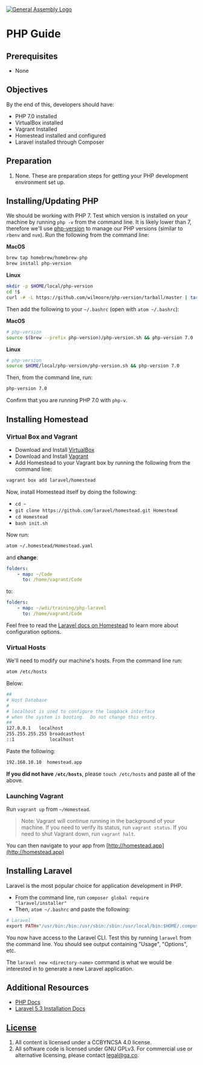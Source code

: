 [![General Assembly Logo](https://camo.githubusercontent.com/1a91b05b8f4d44b5bbfb83abac2b0996d8e26c92/687474703a2f2f692e696d6775722e636f6d2f6b6538555354712e706e67)](https://generalassemb.ly/education/web-development-immersive)

# PHP Guide

## Prerequisites

-   None

## Objectives

By the end of this, developers should have:

-  PHP 7.0 installed
-  VirtualBox installed
-  Vagrant Installed
-  Homestead installed and configured
-  Laravel installed through Composer

## Preparation

1.  None. These are preparation steps for getting your PHP development
 environment set up.

## Installing/Updating PHP

We should be working with PHP 7. Test which version is installed on your
machine by running `php -v` from the command line. It is likely lower than 7,
therefore we'll use [php-version](https://github.com/wilmoore/php-version) to
manage our PHP versions (similar to `rbenv` and `nvm`). Run the following from
the command line:

**MacOS**

```bash
brew tap homebrew/homebrew-php
brew install php-version
```

**Linux**

```bash
mkdir -p $HOME/local/php-version
cd !$
curl -# -L https://github.com/wilmoore/php-version/tarball/master | tar -xz --strip 1
```

Then add the following to your `~/.bashrc` (open with `atom ~/.bashrc`):

**MacOS**

```bash
# php-version
source $(brew --prefix php-version)/php-version.sh && php-version 7.0
```

**Linux**

```bash
# php-version
source $HOME/local/php-version/php-version.sh && php-version 7.0
```

Then, from the command line, run:

```bash
php-version 7.0
```

Confirm that you are running PHP 7.0 with `php-v`.

## Installing Homestead

### Virtual Box and Vagrant

-  Download and Install [VirtualBox](https://www.virtualbox.org/wiki/Downloads)
-  Download and Install [Vagrant](https://www.vagrantup.com/downloads.html)
-  Add Homestead to your Vagrant box by running the following from the command
 line:

```bash
vagrant box add laravel/homestead
```

Now, install Homestead itself by doing the following:

-  `cd ~`
-  `git clone https://github.com/laravel/homestead.git Homestead`
-  `cd Homestead`
-  `bash init.sh`

Now run:

```bash
atom ~/.homestead/Homestead.yaml
```

and **change**:

```yaml
folders:
    - map: ~/Code
      to: /home/vagrant/Code
```

to:

```yaml
folders:
    - map: ~/wdi/training/php-laravel
      to: /home/vagrant/Code
```

Feel free to read the [Laravel docs on Homestead](https://laravel.com/docs/5.3/homestead)
to learn more about configuration options.

### Virtual Hosts

We'll need to modify our machine's hosts. From the command line run:

```bash
atom /etc/hosts
```

Below:

```sh
##
# Host Database
#
# localhost is used to configure the loopback interface
# when the system is booting.  Do not change this entry.
##
127.0.0.1	localhost
255.255.255.255	broadcasthost
::1             localhost
```

Paste the following:

```bash
192.168.10.10  homestead.app
```

**If you did not have `/etc/hosts`**, please `touch /etc/hosts` and paste all of the above.

### Launching Vagrant

Run `vagrant up` from `~/Homestead`.

> Note: Vagrant will continue running in the background of your machine. If you
> need to verify its status, run `vagrant status`. If you need to shut Vagrant
> down, run `vagrant halt`.

You can then navigate to your app from [http://homestead.app](http://homestead.app)

## Installing Laravel

Laravel is the most popular choice for application development in PHP.

-  From the command line, run `composer global require "laravel/installer"`
-  Then, `atom ~/.bashrc` and paste the following:

```ruby
# Laravel
export PATH="/usr/bin:/bin:/usr/sbin:/sbin:/usr/local/bin:$HOME/.composer/vendor/bin/"
```

You now have access to the Laravel CLI. Test this by running `laravel` from the
command line. You should see output containing "Usage", "Options", etc.

The `laravel new <directory-name>` command is what we would be interested in to
generate a new Laravel application.

## Additional Resources

- [PHP Docs](http://php.net/manual/en/)
- [Laravel 5.3 Installation Docs](https://laravel.com/docs/5.3#installing-laravel)

## [License](LICENSE)

1.  All content is licensed under a CC­BY­NC­SA 4.0 license.
1.  All software code is licensed under GNU GPLv3. For commercial use or
    alternative licensing, please contact legal@ga.co.
